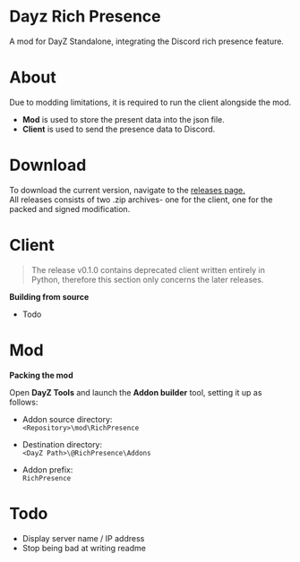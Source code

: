# Dayz Rich Presence

A mod for DayZ Standalone, integrating the Discord rich presence feature.

# About

Due to modding limitations, it is required to run the client alongside the mod. 

- **Mod** is used to store the present data into the json file.  
- **Client** is used to send the presence data to Discord.

# Download

To download the current version, navigate to the [releases page.](https://github.com/Kreyu/dayz-rich-presence/releases)  
All releases consists of two .zip archives- one for the client, one for the packed and signed modification.

# Client

> The release v0.1.0 contains deprecated client written entirely in Python, therefore this section only concerns the later releases.

**Building from source**

- Todo

# Mod

**Packing the mod**

Open **DayZ Tools** and launch the **Addon builder** tool, setting it up as follows:

- Addon source directory:   
  `<Repository>\mod\RichPresence`

- Destination directory:  
  `<DayZ Path>\@RichPresence\Addons`

- Addon prefix:  
  `RichPresence`

# Todo

- Display server name / IP address
- Stop being bad at writing readme